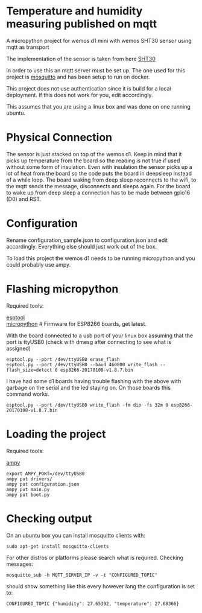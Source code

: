 # Temperature and humidity measuring published on mqtt
A micropython project for wemos d1 mini with wemos SHT30 sensor using mqtt as transport

The implementation of the sensor is taken from here [SHT30](https://github.com/rsc1975/micropython-sht30) 

In order to use this an mqtt server must be set up. The one used for this 
project is [mosquitto](https://hub.docker.com/_/eclipse-mosquitto/) and has 
been setup to run on docker.
 
This project does not use authentication since it is build for a local deployment. If this does not 
work for you, edit accordingly. 

This assumes that you are using a linux box and was done on one running 
ubuntu.

# Physical Connection

The sensor is just stacked on top of the wemos d1. Keep in mind that it picks
 up temperature from the board so the reading is not true if used without 
 some form of insulation. Even with insulation the sensor picks up a lot of 
 heat from the board so the code puts the board in deepsleep instead of a 
 while loop. The board waking from deep sleep reconnects to the wifi, to the 
 mqtt sends the message, disconnects and sleeps again. For the board to wake 
 up from deep sleep a connection has to be made between gpio16 (D0) and RST.
 
# Configuration
 
 Rename configuration_sample.json to configuration.json and edit accordingly.
  Everything else should just work out of the box.

To load this project the wemos d1 needs to be running micropython and you 
could probably use ampy.

# Flashing micropython

Required tools:
    
   [esptool](https://github.com/espressif/esptool)    
   [micropython](http://micropython.org/download) # Firmware for ESP8266 
   boards, get latest.  
  
  
  With the board connected to a usb port of your linux box assuming that the 
  port is ttyUSB0 (check with dmesg after connecting to see what is assigned)
    
    esptool.py --port /dev/ttyUSB0 erase_flash
    esptool.py --port /dev/ttyUSB0 --baud 460800 write_flash --flash_size=detect 0 esp8266-20170108-v1.8.7.bin
   
  I have had some d1 boards having trouble flashing with the above with 
  garbage on the serial and the led staying on. On those boards this command 
  works.
    
    esptool.py --port /dev/ttyUSB0 write_flash -fm dio -fs 32m 0 esp8266-20170108-v1.8.7.bin
   
   
# Loading the project

Required tools:

   [ampy](https://github.com/adafruit/ampy)
   
    export AMPY_PORT=/dev/ttyUSB0
    ampy put drivers/
    ampy put configuration.json 
    ampy put main.py 
    ampy put boot.py 

# Checking output

   On an ubuntu box you can install mosquitto clients with:
    
    sudo apt-get install mosquitto-clients
    
   For other distros or platforms please search what is required.
   Checking messages:
   
    mosquitto_sub -h MQTT_SERVER_IP -v -t "CONFIGURED_TOPIC"
    
   should show something like this every however long the configuration is 
   set to:
    
    CONFIGURED_TOPIC {"humidity": 27.65392, "temperature": 27.68366}
